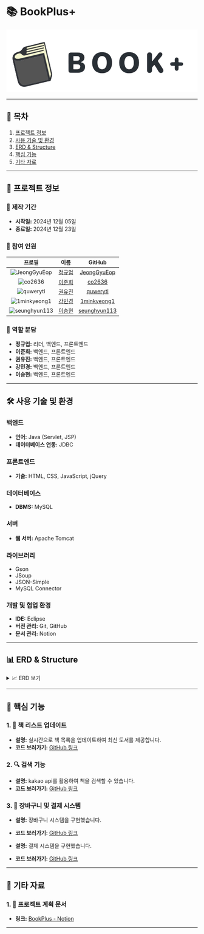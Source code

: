 # 📚 BookPlus+

![website](https://github.com/JeongGyuEop/BookPlus/blob/main/src/main/webapp/resources/image/bookplus.png?raw=true)

---

## 📑 목차

1. [프로젝트 정보](#프로젝트-정보)
2. [사용 기술 및 환경](#사용-기술-및-환경)
3. [ERD & Structure](#erd--structure)
4. [핵심 기능](#핵심-기능)
5. [기타 자료](#기타-자료)

---

## 📃 프로젝트 정보

### 📅 제작 기간

- **시작일:** 2024년 12월 05일
- **종료일:** 2024년 12월 23일

### 👥 참여 인원

| 프로필 | 이름 | GitHub |
| :---: | :---: | :---: |
| <img src="https://avatars.githubusercontent.com/u/81528059?v=4&s=50" alt="JeongGyuEop" width="50"/> | [정규업](https://github.com/JeongGyuEop) | [JeongGyuEop](https://github.com/JeongGyuEop) |
| <img src="https://avatars.githubusercontent.com/u/59154935?v=4&s=50" alt="co2636" width="50"/> | [이준희](https://github.com/co2636) | [co2636](https://github.com/co2636) |
| <img src="https://avatars.githubusercontent.com/u/187270066?v=4&s=50" alt="quweryti" width="50"/> | [권유진](https://github.com/quweryti) | [quweryti](https://github.com/quweryti) |
| <img src="https://avatars.githubusercontent.com/u/187259604?v=4&s=50" alt="1minkyeong1" width="50"/> | [강민경](https://github.com/1minkyeong1) | [1minkyeong1](https://github.com/1minkyeong1) |
| <img src="https://avatars.githubusercontent.com/u/174084829?v=4&s=50" alt="seunghyun113" width="50"/> | [이승현](https://github.com/seunghyun113) | [seunghyun113](https://github.com/seunghyun113) |

### 🎯 역할 분담

- **정규업:** 리더, 백엔드, 프론트엔드
- **이준희:** 백엔드, 프론트엔드
- **권유진:** 백엔드, 프론트엔드
- **강민경:** 백엔드, 프론트엔드
- **이승현:** 백엔드, 프론트엔드

---

## 🛠️ 사용 기술 및 환경

### 백엔드

- **언어:** Java (Servlet, JSP)
- **데이터베이스 연동:** JDBC

### 프론트엔드

- **기술:** HTML, CSS, JavaScript, jQuery

### 데이터베이스

- **DBMS:** MySQL

### 서버

- **웹 서버:** Apache Tomcat

### 라이브러리

- Gson
- JSoup
- JSON-Simple
- MySQL Connector

### 개발 및 협업 환경

- **IDE:** Eclipse
- **버전 관리:** Git, GitHub
- **문서 관리:** Notion

---

## 📊 ERD & Structure

<details>
  <summary>📈 ERD 보기</summary>
  <div markdown="1" style="padding-left: 15px;">
    <img src="path_to_erd_image.png" alt="ERD" width="800px"/>
  </div>
</details>

---

## 🔑 핵심 기능

### 1. 📖 책 리스트 업데이트

- **설명:** 실시간으로 책 목록을 업데이트하여 최신 도서를 제공합니다.
- **코드 보러가기:** [GitHub 링크](https://github.com/JeongGyuEop/BookPlus/blob/main/src/main/java/com/bookplus/goods/service/GoodsServiceImpl.java)

### 2. 🔍 검색 기능

- **설명:** kakao api를 활용하여 책을 검색할 수 있습니다.
- **코드 보러가기:** [GitHub 링크](https://github.com/JeongGyuEop/BookPlus/blob/main/src/main/webapp/WEB-INF/views/goods/kakaoApiBookSerach.jsp)

### 3. 🛒 장바구니 및 결제 시스템

- **설명:** 장바구니 시스템을 구현했습니다.
- **코드 보러가기:** [GitHub 링크](https://github.com/JeongGyuEop/BookPlus/blob/main/src/main/java/com/bookplus/order/service/OrderServiceImpl.java)

- **설명:** 결제 시스템을 구현했습니다.
- **코드 보러가기:** [GitHub 링크](https://github.com/JeongGyuEop/BookPlus/blob/main/src/main/java/com/bookplus/order/controller/OrderControllerImpl.java)

---

## 📕 기타 자료

### 1. 📄 프로젝트 계획 문서

- **링크:** [BookPlus - Notion](https://www.notion.so/1633334795ae80f18ae9f0e8ac9134d9?pvs=4)

---
